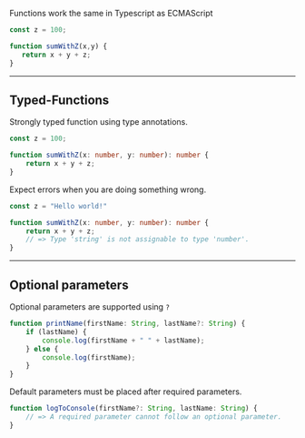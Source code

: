 
Functions work the same in Typescript as ECMAScript

```Typescript
const z = 100;

function sumWithZ(x,y) {
   return x + y + z;
}
```

---

## Typed-Functions

Strongly typed function using type annotations.

```typescript
const z = 100;

function sumWithZ(x: number, y: number): number {
    return x + y + z;
}
```

Expect errors when you are doing something wrong.<!-- .element class="fragment" data-fragment-index="0" -->

```typescript
const z = "Hello world!"

function sumWithZ(x: number, y: number): number {
    return x + y + z;
    // => Type 'string' is not assignable to type 'number'.
}
```
<!-- .element class="fragment" data-fragment-index="0" -->

---

## Optional parameters

Optional parameters are supported using `?`

```typescript
function printName(firstName: String, lastName?: String) {
    if (lastName) {
        console.log(firstName + " " + lastName);
    } else {
        console.log(firstName);
    }
}
```

Default parameters must be placed after required parameters.
<!-- .element class="fragment" data-fragment-index="0" -->

```typescript
function logToConsole(firstName?: String, lastName: String) {
    // => A required parameter cannot follow an optional parameter.
}
```
<!-- .element class="fragment" data-fragment-index="0" -->
